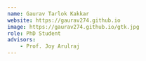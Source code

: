 ```yaml
---
name: Gaurav Tarlok Kakkar
website: https://gaurav274.github.io
image: https://gaurav274.github.io/gtk.jpg
role: PhD Student
advisors:
    - Prof. Joy Arulraj
---
```



